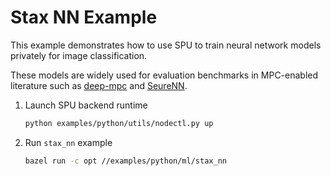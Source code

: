 # Stax NN Example

This example demonstrates how to use SPU to train neural network models privately for image classification.

These models are widely used for evaluation benchmarks in MPC-enabled literature such as [deep-mpc](https://arxiv.org/abs/2107.00501) and [SeureNN](https://eprint.iacr.org/2018/442.pdf).

1. Launch SPU backend runtime

    ```sh
    python examples/python/utils/nodectl.py up
    ```

2. Run `stax_nn` example

    ```sh
    bazel run -c opt //examples/python/ml/stax_nn
    ```
